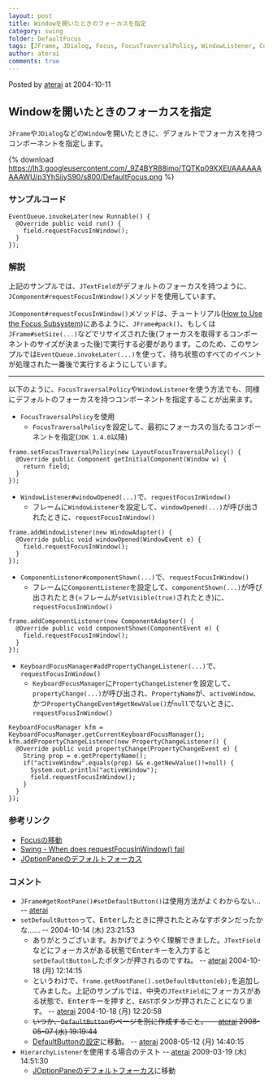 ```yaml
---
layout: post
title: Windowを開いたときのフォーカスを指定
category: swing
folder: DefaultFocus
tags: [JFrame, JDialog, Focus, FocusTraversalPolicy, WindowListener, ComponentListener, KeyboardFocusManager]
author: aterai
comments: true
---
```


Posted by [aterai](http://terai.xrea.jp/aterai.html) at 2004-10-11

## Windowを開いたときのフォーカスを指定
`JFrame`や`JDialog`などの`Window`を開いたときに、デフォルトでフォーカスを持つコンポーネントを指定します。

{% download https://lh3.googleusercontent.com/_9Z4BYR88imo/TQTKp09XXEI/AAAAAAAAAWU/p3YhSijyS90/s800/DefaultFocus.png %}

### サンプルコード
<pre class="prettyprint"><code>EventQueue.invokeLater(new Runnable() {
  @Override public void run() {
    field.requestFocusInWindow();
  }
});
</code></pre>

### 解説
上記のサンプルでは、`JTextField`がデフォルトのフォーカスを持つように、`JComponent#requestFocusInWindow()`メソッドを使用しています。

`JComponent#requestFocusInWindow()`メソッドは、チュートリアル([How to Use the Focus Subsystem](http://docs.oracle.com/javase/tutorial/uiswing/misc/focus.html))にあるように、`JFrame#pack()`、もしくは`JFrame#setSize(...)`などでリサイズされた後(フォーカスを取得するコンポーネントのサイズが決まった後)で実行する必要があります。このため、このサンプルでは`EventQueue.invokeLater(...)`を使って、待ち状態のすべてのイベントが処理された一番後で実行するようにしています。

- - - -
以下のように、`FocusTraversalPolicy`や`WindowListener`を使う方法でも、同様にデフォルトのフォーカスを持つコンポーネントを指定することが出来ます。

- `FocusTraversalPolicy`を使用
    - `FocusTraversalPolicy`を設定して、最初にフォーカスの当たるコンポーネントを指定(`JDK 1.4.0`以降)

<!-- dummy comment line for breaking list -->

<pre class="prettyprint"><code>frame.setFocusTraversalPolicy(new LayoutFocusTraversalPolicy() {
  @Override public Component getInitialComponent(Window w) {
    return field;
  }
});
</code></pre>

- `WindowListener#windowOpened(...)`で、`requestFocusInWindow()`
    - フレームに`WindowListener`を設定して、`windowOpened(...)`が呼び出されたときに、`requestFocusInWindow()`

<!-- dummy comment line for breaking list -->

<pre class="prettyprint"><code>frame.addWindowListener(new WindowAdapter() {
  @Override public void windowOpened(WindowEvent e) {
    field.requestFocusInWindow();
  }
});
</code></pre>

- `ComponentListener#componentShown(...)`で、`requestFocusInWindow()`
    - フレームに`ComponentListener`を設定して、`componentShown(...)`が呼び出されたとき(=フレームが`setVisible(true)`されたとき)に、`requestFocusInWindow()`

<!-- dummy comment line for breaking list -->

<pre class="prettyprint"><code>frame.addComponentListener(new ComponentAdapter() {
  @Override public void componentShown(ComponentEvent e) {
    field.requestFocusInWindow();
  }
});
</code></pre>

- `KeyboardFocusManager#addPropertyChangeListener(...)`で、`requestFocusInWindow()`
    - `KeyboardFocusManager`に`PropertyChangeListener`を設定して、`propertyChange(...)`が呼び出され、`PropertyName`が、`activeWindow`、かつ`PropertyChangeEvent#getNewValue()`が`null`でないときに、`requestFocusInWindow()`

<!-- dummy comment line for breaking list -->

<pre class="prettyprint"><code>KeyboardFocusManager kfm = KeyboardFocusManager.getCurrentKeyboardFocusManager();
kfm.addPropertyChangeListener(new PropertyChangeListener() {
  @Override public void propertyChange(PropertyChangeEvent e) {
    String prop = e.getPropertyName();
    if("activeWindow".equals(prop) &amp;&amp; e.getNewValue()!=null) {
      System.out.println("activeWindow");
      field.requestFocusInWindow();
    }
  }
});
</code></pre>

### 参考リンク
- [Focusの移動](http://terai.xrea.jp/Swing/FocusTraversal.html)
- [Swing - When does requestFocusInWindow() fail](https://forums.oracle.com/thread/1367389)
- [JOptionPaneのデフォルトフォーカス](http://terai.xrea.jp/Swing/OptionPaneDefaultFocus.html)

<!-- dummy comment line for breaking list -->

### コメント
- `JFrame#getRootPane()#setDefaultButton()`は使用方法がよくわからない… -- [aterai](http://terai.xrea.jp/aterai.html)
- `setDefaultButton`って、<kbd>Enter</kbd>したときに押されたとみなすボタンだったかな…… --  2004-10-14 (木) 23:21:53
    - ありがとうございます。おかげでようやく理解できました。`JTextField`などにフォーカスがある状態で<kbd>Enter</kbd>キーを入力すると`setDefaultButton`したボタンが押されるのですね。 -- [aterai](http://terai.xrea.jp/aterai.html) 2004-10-18 (月) 12:14:15
    - というわけで、`frame.getRootPane().setDefaultButton(eb);`を追加してみました。上記のサンプルでは、中央の`JTextField`にフォーカスがある状態で、<kbd>Enter</kbd>キーを押すと、`EAST`ボタンが押されたことになります。 -- [aterai](http://terai.xrea.jp/aterai.html) 2004-10-18 (月) 12:20:58
    - ~~いつか、`DefaultButton`のページを別に作成すること。 -- [aterai](http://terai.xrea.jp/aterai.html) 2008-05-07 (水) 19:19:44~~
    - [DefaultButtonの設定](http://terai.xrea.jp/Swing/DefaultButton.html)に移動。 -- [aterai](http://terai.xrea.jp/aterai.html) 2008-05-12 (月) 14:40:15
- `HierarchyListener`を使用する場合のテスト -- [aterai](http://terai.xrea.jp/aterai.html) 2009-03-19 (木) 14:51:30
    - [JOptionPaneのデフォルトフォーカス](http://terai.xrea.jp/Swing/OptionPaneDefaultFocus.html)に移動

<!-- dummy comment line for breaking list -->

